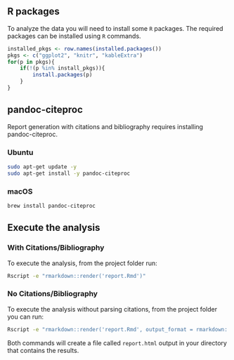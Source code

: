 
## R packages
To analyze the data you will need to install some `R` packages. The required packages can be installed using `R` commands.

``` r
installed_pkgs <- row.names(installed.packages())
pkgs <- c("ggplot2", "knitr", "kableExtra")
for(p in pkgs){
	if(!(p %in% install_pkgs)){
		install.packages(p)
	}
}
```

## pandoc-citeproc
Report generation with citations and bibliography requires installing pandoc-citeproc.

### Ubuntu
``` bash
sudo apt-get update -y
sudo apt-get install -y pandoc-citeproc
```

### macOS
``` bash
brew install pandoc-citeproc 
```


## Execute the analysis

### With Citations/Bibliography
To execute the analysis, from the project folder run:
``` bash
Rscript -e "rmarkdown::render('report.Rmd')"
```
### No Citations/Bibliography
To execute the analysis without parsing citations, from the project folder you can run: 
``` bash
Rscript -e "rmarkdown::render('report.Rmd', output_format = rmarkdown::html_document(pandoc_args = NULL), params = list(usebiblio = 0))"
```
Both commands will create a file called `report.html` output in your directory that contains the results.


